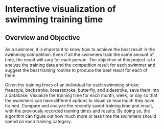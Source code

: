 # Interactive visualization of swimming training time

## Overview and Objective
As a swimmer, it is important to know how to achieve the best result in the swimming competition. Even if all the swimmers train the same amount of time, the result will vary for each person. The objective of this project is to analyze the training data and the competition result for each swimmer and suggest the best training routine to produce the best result for each of them.

Given the training times of an individual for each swimming stroke; freestyle, backstroke, breaststroke, butterfly, and sidestroke, save them into a database. Visualize the training time for each month, week, or day so that the swimmers can have different options to visualize how much they have trained. Compare and analyze the recently saved training time and result, with the previously recorded training times and results. By doing so, the algorithm can figure out how much more or less time the swimmers should spend on each training category.
